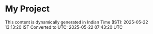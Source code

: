 # My Project

This content is dynamically generated in Indian Time (IST): 2025-05-22 13:13:20 IST
Converted to UTC: 2025-05-22 07:43:20 UTC
